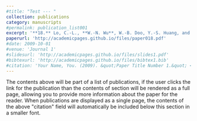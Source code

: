```yaml
---
#title: "Test --- "
collection: publications
category: manuscripts
#permalink: publication_list001
excerpt: '**18.** Lo, C.-L., **W.-N. Wu**, W.-B. Doo, Y.-S. Huang, and S.-K. Hsu (2019), Crustal stress field in Ilan Plain, NE Taiwan and the westernmost Okinawa trough- deduced from seismic stress inversion, ***Terrestrial Atmosphere Oceanic Sciences***, 30, 5, 613-619, doi:10.3319/TAO.2019.08.09.01.'
paperurl: 'http://academicpages.github.io/files/paper018.pdf'
#date: 2009-10-01
#venue: 'Journal 1'
#slidesurl: 'http://academicpages.github.io/files/slides1.pdf'
#bibtexurl: 'http://academicpages.github.io/files/bibtex1.bib'
#citation: 'Your Name, You. (2009). &quot;Paper Title Number 1.&quot; <i>Journal 1</i>. 1(1).'
---
```

The contents above will be part of a list of publications, if the user clicks the link for the publication than the contents of section will be rendered as a full page, allowing you to provide more information about the paper for the reader. When publications are displayed as a single page, the contents of the above "citation" field will automatically be included below this section in a smaller font.

